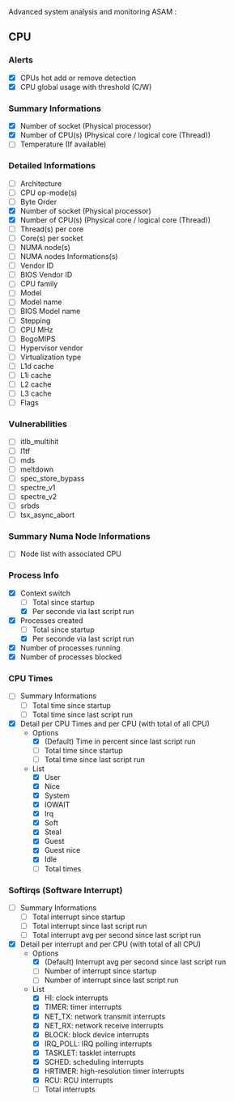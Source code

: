 Advanced system analysis and monitoring ASAM :

CPU
-----------

### Alerts
- [x] CPUs hot add or remove detection
- [x] CPU global usage with threshold (C/W)

### Summary Informations
- [x] Number of socket (Physical processor)
- [x] Number of CPU(s) (Physical core / logical core (Thread))
- [ ] Temperature (If available)

### Detailed Informations
- [ ] Architecture 
- [ ] CPU op-mode(s)
- [ ] Byte Order
- [x] Number of socket (Physical processor)
- [x] Number of CPU(s) (Physical core / logical core (Thread))
- [ ] Thread(s) per core
- [ ] Core(s) per socket
- [ ] NUMA node(s)
- [ ] NUMA nodes Informations(s)
- [ ] Vendor ID
- [ ] BIOS Vendor ID
- [ ] CPU family
- [ ] Model
- [ ] Model name
- [ ] BIOS Model name
- [ ] Stepping
- [ ] CPU MHz
- [ ] BogoMIPS
- [ ] Hypervisor vendor
- [ ] Virtualization type
- [ ] L1d cache
- [ ] L1i cache
- [ ] L2 cache
- [ ] L3 cache
- [ ] Flags

### Vulnerabilities
- [ ] itlb_multihit
- [ ] l1tf
- [ ] mds
- [ ] meltdown
- [ ] spec_store_bypass
- [ ] spectre_v1
- [ ] spectre_v2
- [ ] srbds
- [ ] tsx_async_abort

### Summary Numa Node Informations
- [ ] Node list with associated CPU 

### Process Info
- [x] Context switch
    - [ ] Total since startup
    - [x] Per seconde via last script run
- [x] Processes created
    - [ ] Total since startup
    - [x] Per seconde via last script run
- [x] Number of processes running
- [x] Number of processes blocked

### CPU Times
- [ ] Summary Informations
    - [ ] Total time since startup
    - [ ] Total time since last script run
- [x] Detail per CPU Times and per CPU (with total of all CPU)
    - Options
        - [x] (Default) Time in percent since last script run
        - [ ] Total time since startup
        - [ ] Total time since last script run
    - List
        - [x] User
        - [x] Nice
        - [x] System
        - [x] IOWAIT
        - [x] Irq
        - [x] Soft
        - [x] Steal
        - [x] Guest
        - [x] Guest nice
        - [x] Idle
        - [ ] Total times

### Softirqs (Software Interrupt)
- [ ] Summary Informations
    - [ ] Total interrupt since startup
    - [ ] Total interrupt since last script run
    - [ ] Total interrupt avg per second since last script run
- [x] Detail per interrupt and per CPU (with total of all CPU)
    - Options
        - [x] (Default) Interrupt avg per second since last script run
        - [ ] Number of interrupt since startup
        - [ ] Number of interrupt since last script run
    - List
        - [x] HI: clock interrupts
        - [x] TIMER: timer interrupts
        - [x] NET_TX: network transmit interrupts
        - [x] NET_RX: network receive interrupts
        - [x] BLOCK: block device interrupts
        - [x] IRQ_POLL: IRQ polling interrupts
        - [x] TASKLET: tasklet interrupts
        - [x] SCHED: scheduling interrupts
        - [x] HRTIMER: high-resolution timer interrupts
        - [x] RCU: RCU interrupts
        - [ ] Total interrupts